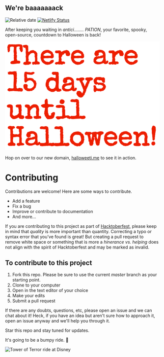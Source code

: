 ## We're baaaaaaack

![Relative date](https://img.shields.io/date/1572480000?color=orange&label=Spooky%20day&style=for-the-badge)
[![Netlify Status](https://api.netlify.com/api/v1/badges/72b6d067-1ba3-48ff-9fd2-296ff5b0ee4f/deploy-status)](https://app.netlify.com/sites/distracted-shaw-96624d/deploys)

After keeping you waiting in _antici........ PATION_, your favorite, spooky, open-source, countdown to Halloween is back!

![There are 15 days until Halloween](/img/15-days.png)

Hop on over to our new domain, [halloweeti.me](http://halloweenti.me/) to see it in action.

# Contributing

Contributions are welcome! Here are some ways to contribute.

- Add a feature
- Fix a bug
- Improve or contribute to documentation
- And more...

If you are contributing to this project as part of [Hacktoberfest](https://hacktoberfest.digitalocean.com), please keep in mind that _quality_ is more important than quantity. Correcting a typo or syntax error that you've found is great! But creating a pull request to remove white space or something that is more a _hinerance vs. helping_ does not align with the spirit of Hacktoberfest and may be marked as invalid.

## To contribute to this project

1. Fork this repo. Please be sure to use the current _master_ branch as your starting point.
1. Clone to your computer
1. Open in the text editor of your choice
1. Make your edits
1. Submit a pull request

If there are any doubts, questions, etc, please open an issue and we can chat about it! Heck, if you have an idea but aren't sure how to approach it, open an issue anyway and we'll help you through it.

Star this repo and stay tuned for updates.

It's going to be a bumpy ride. :ghost:

![Tower of Terror ride at Disney](https://media.giphy.com/media/2reM0P5agXPLG/giphy.gif)
